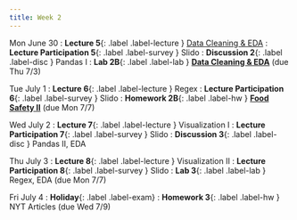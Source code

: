 ```yaml
---
title: Week 2
---
```


Mon June 30
: **Lecture 5**{: .label .label-lecture } [Data Cleaning & EDA](lecture/lec05)
: **Lecture Participation 5**{: .label .label-survey } Slido
: **Discussion 2**{: .label .label-disc } Pandas I
: **Lab 2B**{: .label .label-lab } [**Data Cleaning & EDA**](https://data100.datahub.berkeley.edu/hub/user-redirect/git-pull?repo=https%3A%2F%2Fgithub.com%2FDS-100%2Fsu25-student&branch=main&urlpath=lab%2Ftree%2Fsu25-student%2Flab%2Flab02B%2Flab02B.ipynb) (due Thu 7/3)

Tue July 1
: **Lecture 6**{: .label .label-lecture } Regex
: **Lecture Participation 6**{: .label .label-survey } Slido
: **Homework 2B**{: .label .label-hw } [**Food Safety II**](https://data100.datahub.berkeley.edu/hub/user-redirect/git-pull?repo=https%3A%2F%2Fgithub.com%2FDS-100%2Fsu25-student&branch=main&urlpath=lab%2Ftree%2Fsu25-student%2Fhw%2Fhw02B%2Fhw02B.ipynb) (due Mon 7/7)

Wed July 2
: **Lecture 7**{: .label .label-lecture } Visualization I
: **Lecture Participation 7**{: .label .label-survey } Slido
: **Discussion 3**{: .label .label-disc } Pandas II, EDA

Thu July 3
: **Lecture 8**{: .label .label-lecture } Visualization II
: **Lecture Participation 8**{: .label .label-survey } Slido
: **Lab 3**{: .label .label-lab } Regex, EDA (due Mon 7/7)

Fri July 4
: **Holiday**{: .label .label-exam}
: **Homework 3**{: .label .label-hw } NYT Articles (due Wed 7/9)
